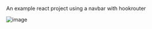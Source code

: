 An example react project using a navbar with hookrouter

![image](https://github.com/user-attachments/assets/e769cdb8-6382-4ce5-ad99-9f4c16df8301)

